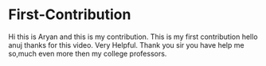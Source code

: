 # First-Contribution
Hi this is Aryan and this is my contribution.
This is my first contribution
hello anuj thanks for this video. Very Helpful.
Thank you sir you have help me so,much even more then my college professors.
